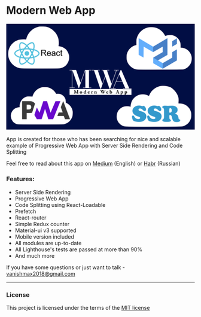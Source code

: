 # Modern Web App
![MWA - Modern Web App](./assets/MWA.png)
 
App is created for those who has been
searching for nice and scalable example of Progressive Web App with
Server Side Rendering and Code Splitting</p>

Feel free to read about this app on [Medium](https://medium.com/@vanishmax/here-it-is-modern-web-app-651946efaa93)
 (English) or [Habr](https://habr.com/post/432368/) (Russian)

### Features:
* Server Side Rendering
* Progressive Web App
* Code Splitting using React-Loadable
* Prefetch
* React-router
* Simple Redux counter
* Material-ui v3 supported
* Mobile version included
* All modules are up-to-date
* All Lighthouse's tests are passed at more than 90%
* And much more

If you have some questions or just want to talk - vanishmax2018@gmail.com<hr/>
### License
This project is licensed under the terms of the [MIT license](https://github.com/VanishMax/Modern-Web-App/blob/master/LICENSE)
